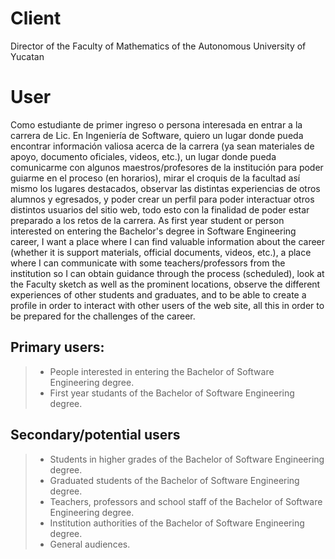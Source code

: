 # Client
Director of the Faculty of Mathematics of the Autonomous University of Yucatan

# User
Como estudiante de primer ingreso o persona interesada en entrar a la carrera de Lic. En Ingeniería de Software, quiero un lugar donde pueda encontrar información valiosa acerca de la carrera (ya sean materiales de apoyo, documento oficiales, videos, etc.), un lugar donde pueda comunicarme con algunos maestros/profesores de la institución para poder guiarme en el proceso (en horarios), mirar el croquis de la facultad así mismo los lugares destacados, observar las distintas experiencias de otros alumnos y egresados, y poder crear un perfil para poder interactuar otros distintos usuarios del sitio web, todo esto con la finalidad de poder estar preparado a los retos de la carrera.
As first year student or person interested on entering the Bachelor's degree in Software Engineering career, I want a place where I can find valuable information about the career (whether it is support materials, official documents, videos, etc.), a place where I can communicate with some teachers/professors from the institution so I can obtain guidance through the process (scheduled), look at the Faculty sketch as well as the prominent locations, observe the different experiences of other students and graduates, and to be able to create a profile in order to interact with other users of the web site, all this in order to be prepared for the challenges of the career.

## Primary users: 
> - People interested in entering the Bachelor of Software Engineering degree. 
> - First year studants of the Bachelor of Software Engineering degree.

## Secondary/potential users
> - Students in higher grades of the Bachelor of Software Engineering degree.
> - Graduated students of the Bachelor of Software Engineering degree. 
> - Teachers, professors and school staff of the Bachelor of Software Engineering degree. 
> - Institution authorities of the Bachelor of Software Engineering degree. 
> - General audiences. 
